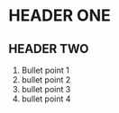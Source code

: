 # HEADER ONE
## HEADER TWO

1. Bullet point 1
2. bullet point 2
3. bullet point 3
4. bullet point 4
